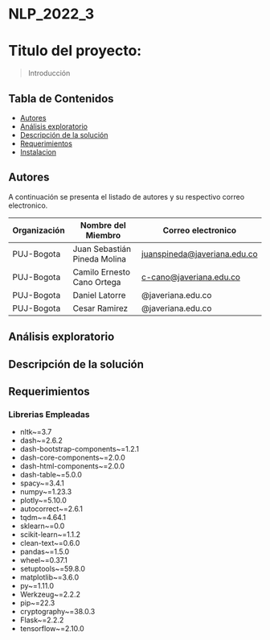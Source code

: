 # NLP_2022_3
# Titulo del proyecto:
>Introducción

## Tabla de Contenidos
* [Autores](#autores)
* [Análisis exploratorio](#análisis-exploratorio)
* [Descripción de la solución](#descripción-de-la-solución)
* [Requerimientos](#requerimientos)
* [Instalacion](#instalación)

## Autores
A continuación se presenta el listado de autores y su respectivo correo electronico.

| Organización   | Nombre del Miembro | Correo electronico | 
|----------|-------------|-------------|
| PUJ-Bogota |  Juan Sebastián Pineda Molina | juanspineda@javeriana.edu.co|
| PUJ-Bogota  |  Camilo Ernesto Cano Ortega  | c-cano@javeriana.edu.co |
| PUJ-Bogota  |  Daniel Latorre   | @javeriana.edu.co| 
| PUJ-Bogota  |  Cesar Ramirez   | @javeriana.edu.co|

## Análisis exploratorio


## Descripción de la solución

## Requerimientos

### Librerias Empleadas 
- nltk~=3.7
- dash~=2.6.2
- dash-bootstrap-components~=1.2.1
- dash-core-components~=2.0.0
- dash-html-components~=2.0.0
- dash-table~=5.0.0
- spacy~=3.4.1
- numpy~=1.23.3
- plotly~=5.10.0
- autocorrect~=2.6.1
- tqdm~=4.64.1
- sklearn~=0.0
- scikit-learn~=1.1.2
- clean-text~=0.6.0
- pandas~=1.5.0
- wheel~=0.37.1
- setuptools~=59.8.0
- matplotlib~=3.6.0
- py~=1.11.0
- Werkzeug~=2.2.2
- pip~=22.3
- cryptography~=38.0.3
- Flask~=2.2.2
- tensorflow~=2.10.0

